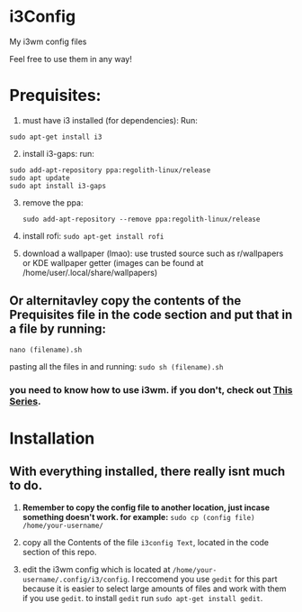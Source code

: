 # i3Config
My i3wm config files

Feel free to use them in any way!
# Prequisites:
  1. must have i3 installed (for dependencies):
    Run:
    
    sudo apt-get install i3
    
  2. install i3-gaps:
    run:
    
    sudo add-apt-repository ppa:regolith-linux/release
    sudo apt update
    sudo apt install i3-gaps
    
  3. remove the ppa:
     ```
     sudo add-apt-repository --remove ppa:regolith-linux/release
     ```
  4. install rofi:
    ```
    sudo apt-get install rofi
    ```
    
  5. download a wallpaper (lmao):
     use trusted source such as r/wallpapers or KDE wallpaper getter (images can be found at /home/user/.local/share/wallpapers)
     
## Or alternitavley copy the contents of the Prequisites file in the code section and put that in a file by running:
  ```
  nano (filename).sh
  ```
  pasting all the files in and running:
    ```
    sudo sh (filename).sh
    ```
### you need to know how to use i3wm. if you don't, check out [This Series](https://www.youtube.com/watch?v=j1I63wGcvU4&list=PL5ze0DjYv5DbCv9vNEzFmP6sU7ZmkGzcf).


# Installation

## With everything installed, there really isnt much to do.

1. **Remember to copy the config file to another location, just incase something doesn't work. for example:** ```sudo cp (config file) /home/your-username/```

2. copy all the Contents of the file ```i3config Text```, located in the code section of this repo.

3. edit the i3wm config which is located at ```/home/your-username/.config/i3/config```. I reccomend you use ```gedit``` for this part because it is easier to select large amounts of files and work with them if you use ```gedit```. to install ```gedit``` run ```sudo apt-get install gedit```.
